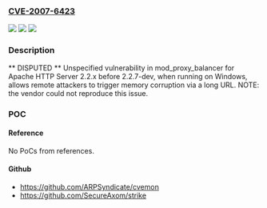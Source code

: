 ### [CVE-2007-6423](https://cve.mitre.org/cgi-bin/cvename.cgi?name=CVE-2007-6423)
![](https://img.shields.io/static/v1?label=Product&message=n%2Fa&color=blue)
![](https://img.shields.io/static/v1?label=Version&message=n%2Fa&color=blue)
![](https://img.shields.io/static/v1?label=Vulnerability&message=n%2Fa&color=brighgreen)

### Description

** DISPUTED **  Unspecified vulnerability in mod_proxy_balancer for Apache HTTP Server 2.2.x before 2.2.7-dev, when running on Windows, allows remote attackers to trigger memory corruption via a long URL.  NOTE: the vendor could not reproduce this issue.

### POC

#### Reference
No PoCs from references.

#### Github
- https://github.com/ARPSyndicate/cvemon
- https://github.com/SecureAxom/strike

